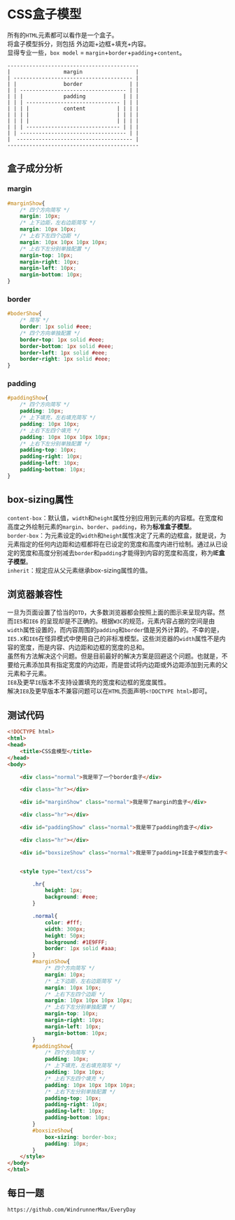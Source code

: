 # CSS盒子模型

所有的`HTML`元素都可以看作是一个盒子。  
将盒子模型拆分，则包括 外边距+边框+填充+内容。  
显得专业一些，`box model` = `margin`+`border`+`padding`+`content`。  


```
------------------------------------------
|                 margin                 |  
| -------------------------------------- |
| |               border               | |
| | ---------------------------------- | |
| | |             padding            | | |
| | | ------------------------------ | | |
| | | |           content          | | | |
| | | |                            | | | |
| | | |                            | | | |
| | | ------------------------------ | | |
| | ---------------------------------- | |
|  ------------------------------------- |
------------------------------------------
```

## 盒子成分分析

### margin

```css
#marginShow{
    /* 四个方向简写 */
    margin: 10px;
    /* 上下边距，左右边距简写 */
    margin: 10px 10px;
    /* 上右下左四个边距 */
    margin: 10px 10px 10px 10px;
    /* 上右下左分别单独配置 */
    margin-top: 10px;
    margin-right: 10px;
    margin-left: 10px;
    margin-bottom: 10px;  
}
```

### border

```css
#boderShow{
    /* 简写 */
    border: 1px solid #eee;
    /* 四个方向单独配置 */
    border-top: 1px solid #eee;
    border-bottom: 1px solid #eee;
    border-left: 1px solid #eee;
    border-right: 1px solid #eee;
}
```



### padding

```css
#paddingShow{
    /* 四个方向简写 */
    padding: 10px;
    /* 上下填充，左右填充简写 */
    padding: 10px 10px;
    /* 上右下左四个填充 */
    padding: 10px 10px 10px 10px;
    /* 上右下左分别单独配置 */
    padding-top: 10px;
    padding-right: 10px;
    padding-left: 10px;
    padding-bottom: 10px;  
}
```

## box-sizing属性
`content-box`：默认值，`width`和`height`属性分别应用到元素的内容框。在宽度和高度之外绘制元素的`margin`、`border`、`padding`，称为**标准盒子模型**。  
`border-box`：为元素设定的`width`和`height`属性决定了元素的边框盒，就是说，为元素指定的任何内边距和边框都将在已设定的宽度和高度内进行绘制。通过从已设定的宽度和高度分别减去`border`和`padding`才能得到内容的宽度和高度，称为**IE盒子模型**。  
`inherit`：规定应从父元素继承box-sizing属性的值。

## 浏览器兼容性
一旦为页面设置了恰当的`DTD`，大多数浏览器都会按照上面的图示来呈现内容。然而`IE5`和`IE6` 的呈现却是不正确的。根据`W3C`的规范，元素内容占据的空间是由`width`属性设置的，而内容周围的`padding`和`border`值是另外计算的。不幸的是，`IE5.X`和`IE6`在怪异模式中使用自己的非标准模型。这些浏览器的`width`属性不是内容的宽度，而是内容、内边距和边框的宽度的总和。  
虽然有方法解决这个问题。但是目前最好的解决方案是回避这个问题。也就是，不要给元素添加具有指定宽度的内边距，而是尝试将内边距或外边距添加到元素的父元素和子元素。  
`IE8`及更早`IE`版本不支持设置填充的宽度和边框的宽度属性。  
解决`IE8`及更早版本不兼容问题可以在`HTML`页面声明`<!DOCTYPE html>`即可。

## 测试代码

```html
<!DOCTYPE html>
<html>
<head>
    <title>CSS盒模型</title>
</head>
<body>

    <div class="normal">我是带了一个border盒子</div>

    <div class="hr"></div>

    <div id="marginShow" class="normal">我是带了margin的盒子</div>

    <div class="hr"></div>

    <div id="paddingShow" class="normal">我是带了padding的盒子</div>

    <div class="hr"></div>

    <div id="boxsizeShow" class="normal">我是带了padding+IE盒子模型的盒子</div>


    <style type="text/css">

        .hr{ 
            height: 1px;
            background: #eee;
        }

        .normal{
            color: #fff;
            width: 300px;
            height: 50px;
            background: #1E9FFF;
            border: 1px solid #aaa;
        }
        #marginShow{
            /* 四个方向简写 */
            margin: 10px;
            /* 上下边距，左右边距简写 */
            margin: 10px 10px;
            /* 上右下左四个边距 */
            margin: 10px 10px 10px 10px;
            /* 上右下左分别单独配置 */
            margin-top: 10px;
            margin-right: 10px;
            margin-left: 10px;
            margin-bottom: 10px;  
        }
        #paddingShow{
            /* 四个方向简写 */
            padding: 10px;
            /* 上下填充，左右填充简写 */
            padding: 10px 10px;
            /* 上右下左四个填充 */
            padding: 10px 10px 10px 10px;
            /* 上右下左分别单独配置 */
            padding-top: 10px;
            padding-right: 10px;
            padding-left: 10px;
            padding-bottom: 10px;  
        }
        #boxsizeShow{
            box-sizing: border-box;
            padding: 10px;
        }
    </style>
</body>
</html>
```

## 每日一题

```
https://github.com/WindrunnerMax/EveryDay
```
